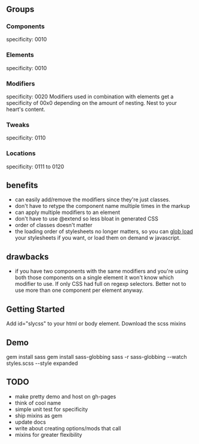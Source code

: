 # <think of cool name for this method>

## Groups

### Components
specificity: 0010

### Elements
specificity: 0010

### Modifiers
specificity: 0020
Modifiers used in combination with elements get a specificity of 00x0 depending on the amount of nesting. Nest to your heart's content.

### Tweaks
specificity: 0110

### Locations
specificity: 0111 to 0120

## benefits

- can easily add/remove the modifiers since they're just classes.
- don't have to retype the component name multiple times in the markup
- can apply multiple modifiers to an element
- don't have to use @extend so less bloat in generated CSS
- order of classes doesn't matter
- the loading order of stylesheets no longer matters, so you can [glob load](https://github.com/chriseppstein/sass-globbing) your stylesheets if you want, or load them on demand w javascript.

## drawbacks

- if you have two components with the same modifiers and you're using both those components on a single element it won't know which modifier to use. If only CSS had full on regexp selectors. Better not to use more than one component per element anyway.

## Getting Started
Add id="slycss" to your html or body element.
Download the scss mixins

## Demo
gem install sass
gem install sass-globbing
sass -r sass-globbing --watch styles.scss --style expanded

## TODO
- make pretty demo and host on gh-pages
- think of cool name
- simple unit test for specificity
- ship mixins as gem
- update docs
- write about creating options/mods that call 
- mixins for greater flexibility